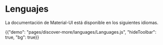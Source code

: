 # Lenguajes

<p class="description">La documentación de Material-UI está disponible en los siguientes idiomas.</p>

{{"demo": "pages/discover-more/languages/Languages.js", "hideToolbar": true, "bg": true}}
